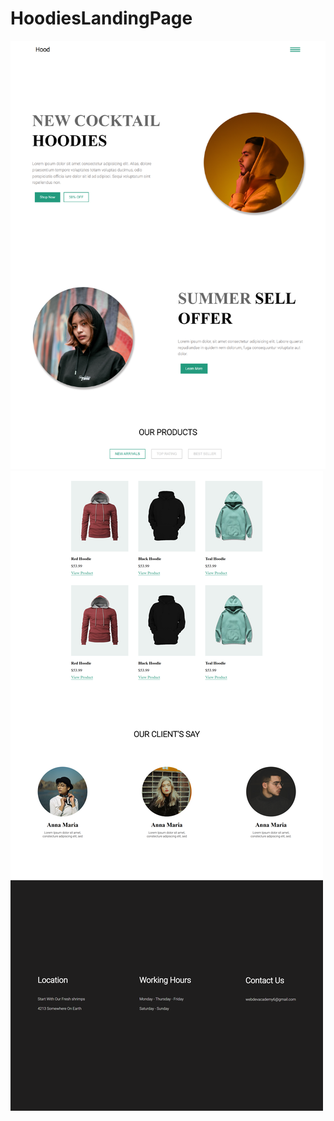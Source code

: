 ﻿# HoodiesLandingPage
![landing page1](https://github.com/ItsMeKobryn/HoodiesLandingPage/blob/main/images/127.0.0.1_5500_.png?raw=true)
![landing_page2](https://github.com/ItsMeKobryn/HoodiesLandingPage/blob/main/images/127.0.0.1_5500_.pngd.png?raw=true)
